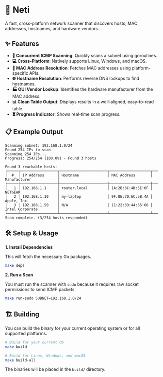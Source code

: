 # 📡 Neti

A fast, cross-platform network scanner that discovers hosts, MAC addresses, hostnames, and hardware vendors.

## ✨ Features

- **🚀 Concurrent ICMP Scanning**: Quickly scans a subnet using goroutines.
- **💻 Cross-Platform**: Natively supports Linux, Windows, and macOS.
- **📝 MAC Address Resolution**: Fetches MAC addresses using platform-specific APIs.
- **🌐 Hostname Resolution**: Performs reverse DNS lookups to find hostnames.
- **🏭 OUI Vendor Lookup**: Identifies the hardware manufacturer from the MAC address.
- **📊 Clean Table Output**: Displays results in a well-aligned, easy-to-read table.
- **⏳ Progress Indicator**: Shows real-time scan progress.

## 📋 Example Output

```
Scanning subnet: 192.168.1.0/24
Found 254 IPs to scan
Scanning 254 IPs...
Progress: 254/254 (100.0%) - Found 3 hosts

Found 3 reachable hosts:
┌─────┬─────────────────┬──────────────────────┬───────────────────┬─────────────────────────┐
│  #  │ IP Address      │ Hostname             │ MAC Address       │ Manufacturer            │
├─────┼─────────────────┼──────────────────────┼───────────────────┼─────────────────────────┤
│   1 │ 192.168.1.1     │ router.local         │ 1A:2B:3C:4D:5E:6F │ NETGEAR                 │
│   2 │ 192.168.1.10    │ my-laptop            │ 9F:8E:7D:6C:5B:4A │ Apple, Inc.             │
│   3 │ 192.168.1.50    │ N/A                  │ 11:22:33:44:55:66 │ Intel Corporate         │
└─────┴─────────────────┴──────────────────────┴───────────────────┴─────────────────────────┘
Scan complete. (3/254 hosts responded)
```

## 🛠️ Setup & Usage

**1. Install Dependencies**

This will fetch the necessary Go packages.

```bash
make deps
```

**2. Run a Scan**

You must run the scanner with `sudo` because it requires raw socket permissions to send ICMP packets.

```bash
make run-sudo SUBNET=192.168.1.0/24
```

## 🏗️ Building

You can build the binary for your current operating system or for all supported platforms.

```bash
# Build for your current OS
make build

# Build for Linux, Windows, and macOS
make build-all
```
The binaries will be placed in the `build/` directory.
